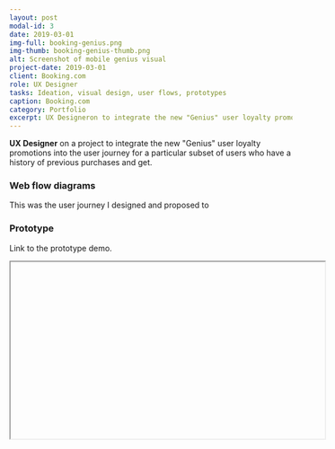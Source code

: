 ```yaml
---
layout: post
modal-id: 3
date: 2019-03-01
img-full: booking-genius.png
img-thumb: booking-genius-thumb.png
alt: Screenshot of mobile genius visual
project-date: 2019-03-01
client: Booking.com
role: UX Designer
tasks: Ideation, visual design, user flows, prototypes
caption: Booking.com
category: Portfolio
excerpt: UX Designeron to integrate the new "Genius" user loyalty promotions into the user journey.
---
```


<strong>UX Designer</strong> on a project to integrate the new "Genius" user loyalty promotions into the user journey for a particular subset of users who have a history of previous purchases and get. 

### Web flow diagrams

This was the user journey I designed and proposed to 

### Prototype

Link to the prototype demo.

<iframe width="560" height="315" 

### Visual Designs














